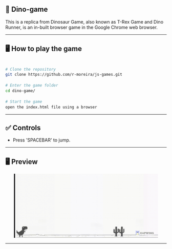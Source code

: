 ## 🚀 Dino-game
This is a replica from Dinosaur Game, also known as T-Rex Game and Dino Runner, is an in-built browser game in the Google Chrome web browser.

---

## 🖥️ How to play the game

```bash

# Clone the repository
git clone https://github.com/r-moreira/js-games.git

# Enter the game folder
cd dino-game/

# Start the game
open the index.html file using a browser
```
---
## ✅ Controls

* Press 'SPACEBAR' to jump.

---

## 🖥 Preview
<p align="center">
  <img src="../__imgs__/Dino-game.gif" width="450" height="200">
</p>

---